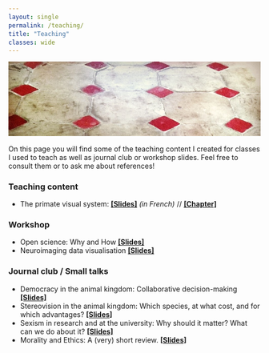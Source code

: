 ```yaml
---
layout: single
permalink: /teaching/
title: "Teaching"
classes: wide
---
```


<img src="/assets/images/Tiles_IG_cut.jpg" alt="Teaching"> 

On this page you will find some of the teaching content I created for classes I used to teach as well as journal club or workshop slides.
Feel free to consult them or to ask me about references!


### Teaching content
- The primate visual system: <a href="/pdf/TDvision_FNI.pdf" target="_blank"><b>[Slides]</b></a> *(in French)* // <a href="/pdf/VisualSystem.pdf" target="_blank"><b>[Chapter]</b></a>

### Workshop
- Open science: Why and How <a href="/pdf/OSF_YSM18.pdf" target="_blank"><b>[Slides]</b></a>
- Neuroimaging data visualisation <a href="/pdf/YHB_ToulouseDataViz.pdf" target="_blank"><b>[Slides]</b></a>

### Journal club / Small talks
- Democracy in the animal kingdom: Collaborative decision-making <a href="/pdf/DemocracyAnimalKingdom.pdf" target="_blank"><b>[Slides]</b></a>
- Stereovision in the animal kingdom: Which species, at what cost, and for which advantages? <a href="/pdf/CerCoDay_3Dvision.pdf" target="_blank"><b>[Slides]</b></a>
- Sexism in research and at the university: Why should it matter? What can we do about it? <a href="/pdf/SexismInAcademia.pdf" target="_blank"><b>[Slides]</b></a>
- Morality and Ethics: A (very) short review. <a href="/pdf/MoralityEthicsReview.pdf" target="_blank"><b>[Slides]</b></a>
